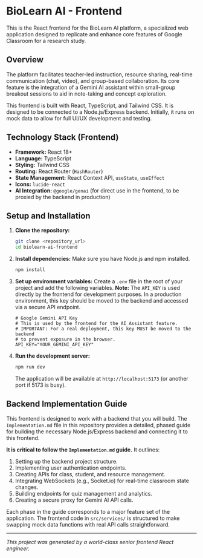 
# BioLearn AI - Frontend

This is the React frontend for the BioLearn AI platform, a specialized web application designed to replicate and enhance core features of Google Classroom for a research study.

## Overview

The platform facilitates teacher-led instruction, resource sharing, real-time communication (chat, video), and group-based collaboration. Its core feature is the integration of a Gemini AI assistant within small-group breakout sessions to aid in note-taking and concept exploration.

This frontend is built with React, TypeScript, and Tailwind CSS. It is designed to be connected to a Node.js/Express backend. Initially, it runs on mock data to allow for full UI/UX development and testing.

## Technology Stack (Frontend)

- **Framework:** React 18+
- **Language:** TypeScript
- **Styling:** Tailwind CSS
- **Routing:** React Router (`HashRouter`)
- **State Management:** React Context API, `useState`, `useEffect`
- **Icons:** `lucide-react`
- **AI Integration:** `@google/genai` (for direct use in the frontend, to be proxied by the backend in production)

## Setup and Installation

1.  **Clone the repository:**
    ```bash
    git clone <repository_url>
    cd biolearn-ai-frontend
    ```

2.  **Install dependencies:**
    Make sure you have Node.js and npm installed.
    ```bash
    npm install
    ```

3.  **Set up environment variables:**
    Create a `.env` file in the root of your project and add the following variables. **Note:** The `API_KEY` is used directly by the frontend for development purposes. In a production environment, this key should be moved to the backend and accessed via a secure API endpoint.

    ```
    # Google Gemini API Key
    # This is used by the frontend for the AI Assistant feature.
    # IMPORTANT: For a real deployment, this key MUST be moved to the backend
    # to prevent exposure in the browser.
    API_KEY="YOUR_GEMINI_API_KEY"
    ```

4.  **Run the development server:**
    ```bash
    npm run dev
    ```
    The application will be available at `http://localhost:5173` (or another port if 5173 is busy).

## Backend Implementation Guide

This frontend is designed to work with a backend that you will build. The `Implementation.md` file in this repository provides a detailed, phased guide for building the necessary Node.js/Express backend and connecting it to this frontend.

**It is critical to follow the `Implementation.md` guide.** It outlines:
1.  Setting up the backend project structure.
2.  Implementing user authentication endpoints.
3.  Creating APIs for class, student, and resource management.
4.  Integrating WebSockets (e.g., Socket.io) for real-time classroom state changes.
5.  Building endpoints for quiz management and analytics.
6.  Creating a secure proxy for Gemini AI API calls.

Each phase in the guide corresponds to a major feature set of the application. The frontend code in `src/services/` is structured to make swapping mock data functions with real API calls straightforward.

---
*This project was generated by a world-class senior frontend React engineer.*

